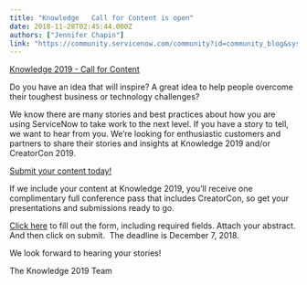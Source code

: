 ```yaml
---
title: "Knowledge   Call for Content is open"
date: 2018-11-28T02:45:44.000Z
authors: ["Jennifer Chapin"]
link: "https://community.servicenow.com/community?id=community_blog&sys_id=dc03cc29db826700fa192183ca96193f"
---
```

<p><span style="text-decoration: underline;">Knowledge 2019 - Call for Content</span></p>
<p>Do you have an idea that will inspire? A great idea to help people overcome their toughest business or technology challenges?</p>
<p>We know there are many stories and best practices about how you are using ServiceNow to take work to the next level. If you have a story to tell, we want to hear from you. We’re looking for enthusiastic customers and partners to share their stories and insights at Knowledge 2019 and/or CreatorCon 2019.</p>
<p><a href="https://www.servicenowevents.com/knowledge2019/cfp" rel="nofollow">Submit your content today!</a></p>
<p>If we include your content at Knowledge 2019, you’ll receive one complimentary full conference pass that includes CreatorCon, so get your presentations and submissions ready to go.</p>
<p><a href="https://www.servicenowevents.com/knowledge2019/cfp" rel="nofollow">Click here</a> to fill out the form, including required fields. Attach your abstract. And then click on submit.  The deadline is December 7, 2018.</p>
<p>We look forward to hearing your stories!</p>
<p>The Knowledge 2019 Team</p>